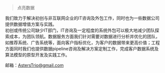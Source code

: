 > 点亮数据

我们致力于解决初创与非互联网企业的IT咨询及外包工作，同时也为一些数据公司提供数据增值方案与实践。  
初创或传统公司缺少IT部门，IT咨询及一定程度的系统外包可以极大地减少团队探索成本，为团队领航。数据服务方面我们针对需要对数据进行分析并优化的团队，如推荐系统、广告系统等，面向客户指标优化，为客户的数据带来更高价值；工程方面同时我们也提供数据pipeline咨询及解决方案定制工作，完成客户数据系统及算法模型的原型开发及实践工作。  
 

邮箱：AstersTrio@gmail.com  







